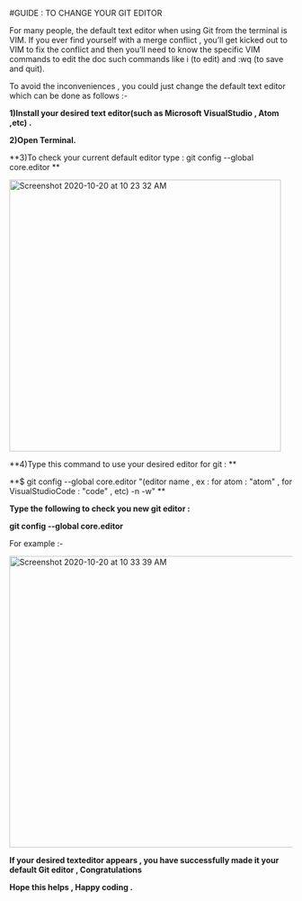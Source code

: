 #GUIDE : TO CHANGE YOUR GIT EDITOR 

For many people, the default text editor when using Git from the terminal is VIM.
If you ever find yourself with a merge conflict , you’ll get kicked out to VIM to fix the conflict and then you’ll need to know the specific VIM commands 
to edit the doc such commands like i (to edit) and :wq (to save and quit). 

To avoid the inconveniences , you could just change the default text editor which can be done as follows :-

**1)Install your desired text editor(such as Microsoft VisualStudio , Atom ,etc) .**

**2)Open Terminal.**

**3)To check your current default editor type : git config --global core.editor **

<img width="483" alt="Screenshot 2020-10-20 at 10 23 32 AM" src="https://user-images.githubusercontent.com/58665834/96541764-50959a80-12be-11eb-8121-31850b789c2f.png">

**4)Type this command to use your desired editor for git : **

**$ git config --global core.editor "(editor name , ex : for atom : "atom" , for VisualStudioCode : "code" , etc) -n -w" **

**Type the following to check you new git editor :**

**git config --global core.editor**

For example :-

<img width="518" alt="Screenshot 2020-10-20 at 10 33 39 AM" src="https://user-images.githubusercontent.com/58665834/96542460-bc2c3780-12bf-11eb-86d7-47ee2899fc00.png">


**If your desired texteditor appears , you have successfully made it your default Git editor , Congratulations**

**Hope this helps , Happy coding .**
